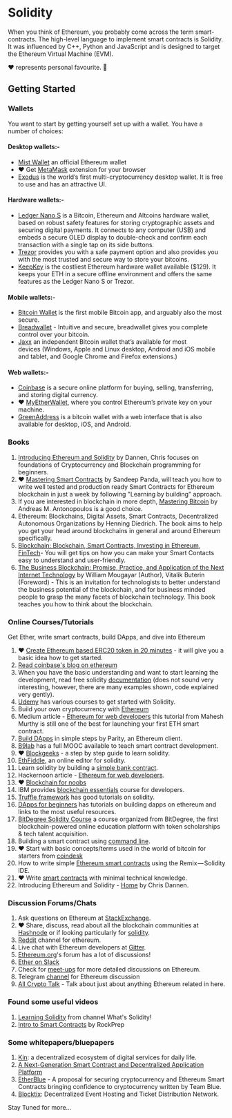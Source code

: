 # Solidity

When you think of Ethereum, you probably come across the term smart-contracts. The high-level language to implement smart contracts is Solidity. It was influenced by C++, Python and JavaScript and is designed to target the Ethereum Virtual Machine (EVM).

❤️ represents personal favourite. 🙂

## Getting Started

### Wallets
You want to start by getting yourself set up with a wallet. You have a number of choices:

#### Desktop wallets:-

- [Mist Wallet](https://github.com/ethereum/mist/releases) an official Ethereum wallet
- ❤️ Get [MetaMask](https://metamask.io/) extension for your browser
- [Exodus](https://www.exodus.io/) is the world’s first multi-cryptocurrency desktop wallet. It is free to use and has an attractive UI.

#### Hardware wallets:-

- [Ledger Nano S](https://www.ledgerwallet.com/) is a Bitcoin, Ethereum and Altcoins hardware wallet, based on robust safety features for storing cryptographic assets and securing digital payments. It connects to any computer (USB) and embeds a secure OLED display to double-check and confirm each transaction with a single tap on its side buttons.
- [Trezor](https://www.amazon.com/TREZOR-The-Bitcoin-Safe-Black/dp/B00R6MKDDE) provides you with a safe payment option and also provides you with the most trusted and secure way to store your bitcoins.
- [KeepKey](https://www.amazon.com/gp/product/B0143M2A5S/) is the costliest Ethereum hardware wallet available ($129). It keeps your ETH in a secure offline environment and offers the same features as the Ledger Nano S or Trezor.

#### Mobile wallets:-

- [Bitcoin Wallet](https://play.google.com/store/apps/details?id=de.schildbach.wallet) is the first mobile Bitcoin app, and arguably also the most secure.
- [Breadwallet](https://breadapp.com/) - Intuitive and secure, breadwallet gives you complete control over your bitcoin.
- [Jaxx](https://play.google.com/store/apps/details?id=com.kryptokit.jaxx) an independent Bitcoin wallet that’s available for most devices&nbsp;(Windows, Apple and Linux desktop, Android and iOS mobile and tablet, and Google Chrome and Firefox extensions.)

#### Web wallets:-

- [Coinbase](https://www.coinbase.com/home) is a secure online platform for buying, selling, transferring, and storing digital currency.
- ❤️ [MyEtherWallet](https://www.myetherwallet.com/), where you control Ethereum’s private key on your machine.
- [GreenAddress](https://greenaddress.it/en/) is a bitcoin wallet with a web interface that is also available for desktop, iOS, and Android.

### Books

1. [Introducing Ethereum and Solidity](https://www.apress.com/in/book/9781484225349) by Dannen, Chris focuses on foundations of Cryptocurrency and Blockchain programming for beginners.
2. ❤️ [Mastering Smart Contracts](https://leanpub.com/smart-contracts) by Sandeep Panda, will teach you how to write well tested and production ready Smart Contracts for Ethereum blockchain in just a week by following "Learning by building" approach.
3. If you are interested in blockchain in more depth, [Mastering Bitcoin](https://www.goodreads.com/book/show/21820378-mastering-bitcoin) by Andreas M. Antonopoulos is a good choice.
4. Ethereum: Blockchains, Digital Assets, Smart Contracts, Decentralized Autonomous Organizations by Henning Diedrich. The book aims to help you get your head around blockchains in general and around Ethereum specifically.
5. [Blockchain: Blockchain, Smart Contracts, Investing in Ethereum, FinTech](https://www.amazon.com/gp/product/1539692779/)- You will get tips on how you can make your Smart Contacts easy to understand and user-friendly.
6. [The Business Blockchain: Promise, Practice, and Application of the Next Internet Technology](https://www.amazon.com/Business-Blockchain-Practice-Application-Technology-ebook/dp/B01EIGP8HG) by William Mougayar (Author), Vitalik Buterin (Foreword) - This is an invitation for technologists to better understand the business potential of the blockchain, and for business minded people to grasp the many facets of blockchain technology. This book teaches you how to think about the blockchain.

### Online Courses/Tutorials
Get Ether, write smart contracts, build DApps, and dive into Ethereum

1. ❤️ [Create Ethereum based ERC20 token in 20 minutes](https://hashnode.com/post/how-to-build-your-own-ethereum-based-erc20-token-and-launch-an-ico-in-next-20-minutes-cjbcpwzec01c93awtbij90uzn) - it will give you a basic idea how to get started.
2. [Read coinbase's blog on ethereum](https://blog.coinbase.com/a-beginners-guide-to-ethereum-46dd486ceecf)
3. When you have the basic understanding and want to start learning the development, read free solidity [documentation](https://solidity.readthedocs.io/en/develop/) (does not sound very interesting, however, there are many examples shown, code explained very gently).
4. [Udemy](https://www.udemy.com/courses/search/?q=Ethereum&src=ukw) has various courses to get started with Solidity.
5. Build your own cryptocurrency with [Ethereum](https://www.ethereum.org/token)
6. Medium article - [Ethereum for web developers](https://medium.com/@mvmurthy/ethereum-for-web-developers-890be23d1d0c) this tutorial from Mahesh Murthy is still one of the best for launching your first ETH smart contract.
7. [Build DApps](https://github.com/paritytech/parity/wiki) in simple steps by Parity, an Ethereum client.
8. [B9lab](https://academy.b9lab.com/) has a full MOOC available to teach smart contract development.
9. ❤️ [Blockgeeks](https://blockgeeks.com/guides/solidity/) - a step by step guide to learn solidity.
10. [EthFiddle](https://ethfiddle.com/), an online editor for solidity.
11. Learn solidity by building a [simple bank contract](https://learnxinyminutes.com/docs/solidity/).
12. Hackernoon article - [Ethereum for web developers](https://hackernoon.com/getting-started-as-an-ethereum-web-developer-9a2a4ab47baf).
13. ❤️ [Blockchain for noobs](https://blog.consensusx.com/blockchain-for-noobs-abccc01ec0b2)
14. IBM provides [blockchain essentials](https://developer.ibm.com/courses/all/blockchain-essentials/) course for developers.
15. [Truffle framework](http://truffleframework.com/tutorials/) has good tutorials on solidity.
16. [DApps for beginners](https://dappsforbeginners.wordpress.com/tutorials/introduction-to-development-on-ethereum/) has tutorials on building dapps on ethereum and links to the most useful resources.
17. [BitDegree Solidity Course](https://solidity.bitdegree.org/) a course organized from BitDegree, the first blockchain-powered online education platform with token scholarships & tech talent acquisition.
18. Building a smart contract using [command line](https://www.ethereum.org/greeter).
19. ❤️ Start with basic concepts/terms used in the world of bitcoin for starters from [coindesk](https://www.coindesk.com/information/)
20. How to write simple [Ethereum smart contracts](https://techburst.io/solidity-101-intro-to-ethereum-smart-contracts-and-solidity-82e9889b1736) using the Remix — Solidity IDE.
21. ❤️ Write [smart contracts](https://howtotoken.com/ico/how-to-write-a-smart-contract-for-your-ico-an-ultimate-guide/) with minimal technical knowledge.
22. Introducing Ethereum and Solidity - [Home](https://eth.guide/) by Chris Dannen.

### Discussion Forums/Chats

1. Ask questions on Ethereum at [StackExchange](https://ethereum.stackexchange.com/).
2. ❤️ Share, discuss, read about all the blockchain communities at [Hashnode](https://hashnode.com/communities) or if looking particularly for [solidity](https://hashnode.com/n/solidity).
3. [Reddit](https://www.reddit.com/r/ethereum/) channel for ethereum.
4. Live chat with Ethereum developers at [Gitter](https://gitter.im/ethereum/home).
5. [Ethereum.org](https://forum.ethereum.org/categories/solidity)'s forum has a lot of discussions!
6. [Ether on Slack](https://ether-camp-friends.slack.com/)
7. Check for [meet-ups](https://www.meetup.com/topics/ethereum/?_cookie-check=-e9OKupGP7RJX_3x) for more detailed discussions on Ethereum.
8. Telegram [channel](https://telegram.me/ethclassic) for Ethereum discussion
9. [All Crypto Talk](https://allcryptotalk.com/index.php?/forum/118-ethereum-discussion/) - Talk about just about anything Ethereum related in here.

### Found some useful videos

1. [Learning Solidity](https://www.youtube.com/channel/UCaWes1eWQ9TbzA695gl_PtA) from channel What's Solidity!
2. [Intro to Smart Contracts](https://www.youtube.com/watch?v=aV8C77xAaQA) by RockPrep

### Some whitepapers/bluepapers

1. [Kin](https://www.kinecosystem.org/static/files/Kin_Whitepaper_V1_English.pdf): a decentralized ecosystem of digital services for daily life.
2. [A Next-Generation Smart Contract and Decentralized Application Platform](https://github.com/ethereum/wiki/wiki/White-Paper)
3. [EtherBlue](https://www.etherblue.org/whitepaper) - A proposal for securing cryptocurrency and Ethereum Smart Contracts bringing confidence to cryptocurrency written by Team Blue.
4. [Blocktix](https://blocktix.io/public/doc/blocktix-wp-draft.pdf): Decentralized Event Hosting and Ticket Distribution Network.



Stay Tuned for more...
